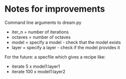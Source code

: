 Notes for improvements
======================

Command line arguments to dream.py

- iter_n = number of iterations
- octaves = number of octaves
- model = specify a model    - check that the model exists
- layer = specify a layer    - check if the model provides it

For the future: a specfile which gives a recipe like:

- iterate 5 x model1:layer1
- iterate 100 x model1:layer2
